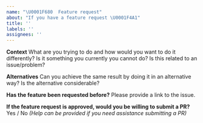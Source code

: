 ```yaml
---
name: "\U0001F680  Feature request"
about: "If you have a feature request \U0001F4A1"
title: ''
labels: ''
assignees: ''
---
```

**Context**
What are you trying to do and how would you want to do it differently? Is it something you currently you cannot do? Is this related to an issue/problem?

**Alternatives**
Can you achieve the same result by doing it in an alternative way? Is the alternative considerable?

**Has the feature been requested before?**
Please provide a link to the issue.

**If the feature request is approved, would you be willing to submit a PR?**
Yes / No _(Help can be provided if you need assistance submitting a PR)_
